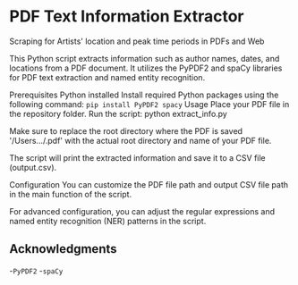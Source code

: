 # PDF Text Information Extractor
Scraping for Artists' location and peak time periods in PDFs and Web

This Python script extracts information such as author names, dates, and locations from a PDF document. It utilizes the PyPDF2 and spaCy libraries for PDF text extraction and named entity recognition.

Prerequisites
Python installed
Install required Python packages using the following command:
```pip install PyPDF2 spacy```
Usage
Place your PDF file in the repository folder.
Run the script:
python extract_info.py

Make sure to replace the root directory where the PDF is saved '/Users.../.pdf' with the actual root directory and name of your PDF file.

The script will print the extracted information and save it to a CSV file (output.csv).

Configuration
You can customize the PDF file path and output CSV file path in the main function of the script.

For advanced configuration, you can adjust the regular expressions and named entity recognition (NER) patterns in the script.

## Acknowledgments

-`PyPDF2`
-`spaCy`
